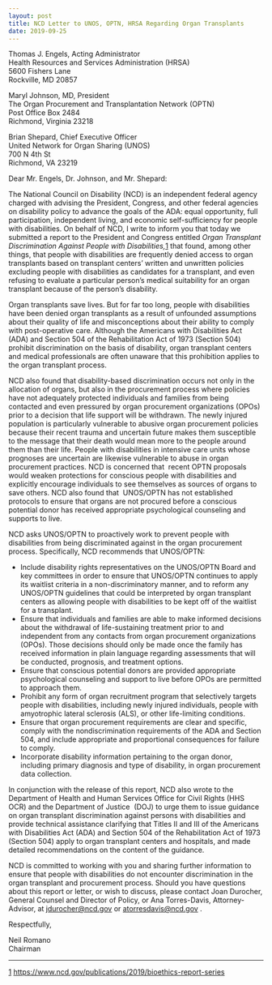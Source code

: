 ```yaml
---
layout: post
title: NCD Letter to UNOS, OPTN, HRSA Regarding Organ Transplants
date: 2019-09-25
---
```

Thomas J. Engels, Acting Administrator\
Health Resources and Services Administration (HRSA)\
5600 Fishers Lane\
Rockville, MD 20857

Maryl Johnson, MD, President\
The Organ Procurement and Transplantation Network (OPTN)\
Post Office Box 2484\
Richmond, Virginia 23218

Brian Shepard, Chief Executive Officer\
United Network for Organ Sharing (UNOS)\
700 N 4th St\
Richmond, VA 23219

Dear Mr. Engels, Dr. Johnson, and Mr. Shepard:

The National Council on Disability (NCD) is an independent federal agency charged with advising the President, Congress, and other federal agencies on disability policy to advance the goals of the ADA: equal opportunity, full participation, independent living, and economic self-sufficiency for people with disabilities. On behalf of NCD, I write to inform you that today we submitted a report to the President and Congress entitled *Organ Transplant Discrimination Against People with Disabilities,*[1](https://ncd.gov/publications/2019/ncd-letter-unos-optn-hrsa-regarding-organ-transplants#_ftn1) that found, among other things, that people with disabilities are frequently denied access to organ transplants based on transplant centers’ written and unwritten policies excluding people with disabilities as candidates for a transplant, and even refusing to evaluate a particular person’s medical suitability for an organ transplant because of the person’s disability.

Organ transplants save lives. But for far too long, people with disabilities have been denied organ transplants as a result of unfounded assumptions about their quality of life and misconceptions about their ability to comply with post-operative care. Although the Americans with Disabilities Act (ADA) and Section 504 of the Rehabilitation Act of 1973 (Section 504) prohibit discrimination on the basis of disability, organ transplant centers and medical professionals are often unaware that this prohibition applies to the organ transplant process.

NCD also found that disability-based discrimination occurs not only in the allocation of organs, but also in the procurement process where policies have not adequately protected individuals and families from being contacted and even pressured by organ procurement organizations (OPOs) prior to a decision that life support will be withdrawn. The newly injured population is particularly vulnerable to abusive organ procurement policies because their recent trauma and uncertain future makes them susceptible to the message that their death would mean more to the people around them than their life. People with disabilities in intensive care units whose prognoses are uncertain are likewise vulnerable to abuse in organ procurement practices. NCD is concerned that  recent OPTN proposals would weaken protections for conscious people with disabilities and explicitly encourage individuals to see themselves as sources of organs to save others. NCD also found that  UNOS/OPTN has not established protocols to ensure that organs are not procured before a conscious potential donor has received appropriate psychological counseling and supports to live.

NCD asks UNOS/OPTN to proactively work to prevent people with disabilities from being discriminated against in the organ procurement process. Specifically, NCD recommends that UNOS/OPTN:

* Include disability rights representatives on the UNOS/OPTN Board and key committees in order to ensure that UNOS/OPTN continues to apply its waitlist criteria in a non-discriminatory manner, and to reform any UNOS/OPTN guidelines that could be interpreted by organ transplant centers as allowing people with disabilities to be kept off of the waitlist for a transplant.
* Ensure that individuals and families are able to make informed decisions about the withdrawal of life-sustaining treatment prior to and independent from any contacts from organ procurement organizations (OPOs). Those decisions should only be made once the family has received information in plain language regarding assessments that will be conducted, prognosis, and treatment options.
* Ensure that conscious potential donors are provided appropriate psychological counseling and support to live before OPOs are permitted to approach them.
* Prohibit any form of organ recruitment program that selectively targets people with disabilities, including newly injured individuals, people with amyotrophic lateral sclerosis (ALS), or other life-limiting conditions.
* Ensure that organ procurement requirements are clear and specific, comply with the nondiscrimination requirements of the ADA and Section 504, and include appropriate and proportional consequences for failure to comply. 
* Incorporate disability information pertaining to the organ donor, including primary diagnosis and type of disability, in organ procurement data collection.

In conjunction with the release of this report, NCD also wrote to the Department of Health and Human Services Office for Civil Rights (HHS OCR) and the Department of Justice  (DOJ) to urge them to issue guidance on organ transplant discrimination against persons with disabilities and provide technical assistance clarifying that Titles II and III of the Americans with Disabilities Act (ADA) and Section 504 of the Rehabilitation Act of 1973 (Section 504) apply to organ transplant centers and hospitals, and made detailed recommendations on the content of the guidance.

NCD is committed to working with you and sharing further information to ensure that people with disabilities do not encounter discrimination in the organ transplant and procurement process. Should you have questions about this report or letter, or wish to discuss, please contact Joan Durocher, General Counsel and Director of Policy, or Ana Torres-Davis, Attorney-Advisor, at [jdurocher@ncd.gov](mailto:jdurocher@ncd.gov) or [atorresdavis@ncd.gov](mailto:atorresdavis@ncd.gov) .

Respectfully,

Neil Romano\
Chairman



- - -

[1](https://ncd.gov/publications/2019/ncd-letter-unos-optn-hrsa-regarding-organ-transplants#_ftnref1) <https://www.ncd.gov/publications/2019/bioethics-report-series>

